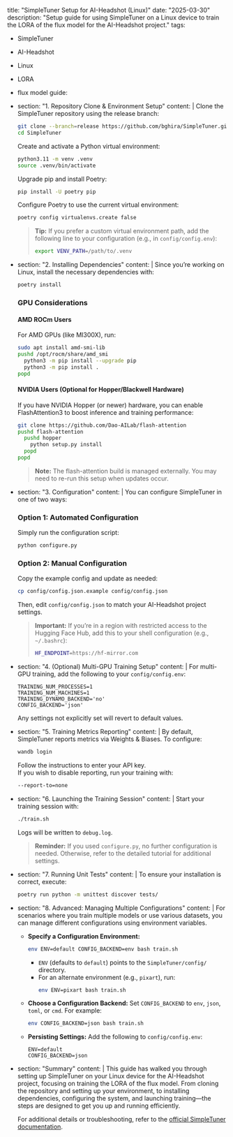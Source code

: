 title: "SimpleTuner Setup for AI-Headshot (Linux)"
date: "2025-03-30"
description: "Setup guide for using SimpleTuner on a Linux device to train the LORA of the flux model for the AI-Headshot project."
tags:
  - SimpleTuner
  - AI-Headshot
  - Linux
  - LORA
  - flux model
guide:
  - section: "1. Repository Clone & Environment Setup"
    content: |
      Clone the SimpleTuner repository using the release branch:
      ```bash
      git clone --branch=release https://github.com/bghira/SimpleTuner.git
      cd SimpleTuner
      ```

      Create and activate a Python virtual environment:
      ```bash
      python3.11 -m venv .venv
      source .venv/bin/activate
      ```

      Upgrade pip and install Poetry:
      ```bash
      pip install -U poetry pip
      ```

      Configure Poetry to use the current virtual environment:
      ```bash
      poetry config virtualenvs.create false
      ```

      > **Tip:** If you prefer a custom virtual environment path, add the following line to your configuration (e.g., in `config/config.env`):
      > ```bash
      > export VENV_PATH=/path/to/.venv
      > ```
  - section: "2. Installing Dependencies"
    content: |
      Since you’re working on Linux, install the necessary dependencies with:
      ```bash
      poetry install
      ```

      ### GPU Considerations

      #### AMD ROCm Users
      For AMD GPUs (like MI300X), run:
      ```bash
      sudo apt install amd-smi-lib
      pushd /opt/rocm/share/amd_smi
        python3 -m pip install --upgrade pip
        python3 -m pip install .
      popd
      ```

      #### NVIDIA Users (Optional for Hopper/Blackwell Hardware)
      If you have NVIDIA Hopper (or newer) hardware, you can enable FlashAttention3 to boost inference and training performance:
      ```bash
      git clone https://github.com/Dao-AILab/flash-attention
      pushd flash-attention
        pushd hopper
          python setup.py install
        popd
      popd
      ```
      
      > **Note:** The flash-attention build is managed externally. You may need to re-run this setup when updates occur.
  - section: "3. Configuration"
    content: |
      You can configure SimpleTuner in one of two ways:

      ### Option 1: Automated Configuration
      Simply run the configuration script:
      ```bash
      python configure.py
      ```

      ### Option 2: Manual Configuration
      Copy the example config and update as needed:
      ```bash
      cp config/config.json.example config/config.json
      ```
      Then, edit `config/config.json` to match your AI-Headshot project settings.

      > **Important:** If you’re in a region with restricted access to the Hugging Face Hub, add this to your shell configuration (e.g., `~/.bashrc`):
      > ```bash
      > HF_ENDPOINT=https://hf-mirror.com
      > ```
  - section: "4. (Optional) Multi-GPU Training Setup"
    content: |
      For multi-GPU training, add the following to your `config/config.env`:
      ```env
      TRAINING_NUM_PROCESSES=1
      TRAINING_NUM_MACHINES=1
      TRAINING_DYNAMO_BACKEND='no'
      CONFIG_BACKEND='json'
      ```
      Any settings not explicitly set will revert to default values.
  - section: "5. Training Metrics Reporting"
    content: |
      By default, SimpleTuner reports metrics via Weights & Biases. To configure:
      ```bash
      wandb login
      ```
      Follow the instructions to enter your API key.  
      If you wish to disable reporting, run your training with:
      ```bash
      --report-to=none
      ```
  - section: "6. Launching the Training Session"
    content: |
      Start your training session with:
      ```bash
      ./train.sh
      ```
      Logs will be written to `debug.log`.

      > **Reminder:** If you used `configure.py`, no further configuration is needed. Otherwise, refer to the detailed tutorial for additional settings.
  - section: "7. Running Unit Tests"
    content: |
      To ensure your installation is correct, execute:
      ```bash
      poetry run python -m unittest discover tests/
      ```
  - section: "8. Advanced: Managing Multiple Configurations"
    content: |
      For scenarios where you train multiple models or use various datasets, you can manage different configurations using environment variables.

      - **Specify a Configuration Environment:**
        ```bash
        env ENV=default CONFIG_BACKEND=env bash train.sh
        ```
        - `ENV` (defaults to `default`) points to the `SimpleTuner/config/` directory.
        - For an alternate environment (e.g., `pixart`), run:
          ```bash
          env ENV=pixart bash train.sh
          ```

      - **Choose a Configuration Backend:**
        Set `CONFIG_BACKEND` to `env`, `json`, `toml`, or `cmd`. For example:
        ```bash
        env CONFIG_BACKEND=json bash train.sh
        ```

      - **Persisting Settings:**
        Add the following to `config/config.env`:
        ```env
        ENV=default
        CONFIG_BACKEND=json
        ```
  - section: "Summary"
    content: |
      This guide has walked you through setting up SimpleTuner on your Linux device for the AI-Headshot project, focusing on training the LORA of the flux model. From cloning the repository and setting up your environment, to installing dependencies, configuring the system, and launching training—the steps are designed to get you up and running efficiently.

      For additional details or troubleshooting, refer to the [official SimpleTuner documentation](https://github.com/bghira/SimpleTuner).

